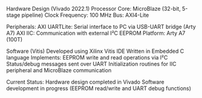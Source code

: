 Hardware Design (Vivado 2022.1)
Processor Core: MicroBlaze (32-bit, 5-stage pipeline)
Clock Frequency: 100 MHz
Bus: AXI4-Lite

Peripherals:
AXI UARTLite: Serial interface to PC via USB-UART bridge (Arty A7)
AXI IIC: Communication with external I²C EEPROM
Platform: Arty A7 (100T)

Software (Vitis)
Developed using Xilinx Vitis IDE
Written in Embedded C language
Implements:
EEPROM write and read operations via I²C
Status/debug messages sent over UART
Initialization routines for IIC peripheral and MicroBlaze communication

Current Status:
Hardware design completed in Vivado
Software development in progress (EEPROM read/write and UART debug functions)
